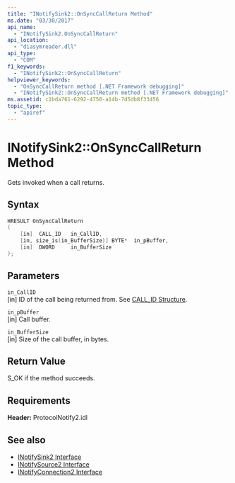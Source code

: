 ```yaml
---
title: "INotifySink2::OnSyncCallReturn Method"
ms.date: "03/30/2017"
api_name: 
  - "INotifySink2.OnSyncCallReturn"
api_location: 
  - "diasymreader.dll"
api_type: 
  - "COM"
f1_keywords: 
  - "INotifySink2::OnSyncCallReturn"
helpviewer_keywords: 
  - "OnSyncCallReturn method [.NET Framework debugging]"
  - "INotifySink2::OnSyncCallReturn method [.NET Framework debugging]"
ms.assetid: c1bda761-6292-4750-a14b-7d5db8f33456
topic_type: 
  - "apiref"
---
```

# INotifySink2::OnSyncCallReturn Method
Gets invoked when a call returns.  
  
## Syntax  
  
```cpp  
HRESULT OnSyncCallReturn  
(  
    [in]  CALL_ID   in_CallID,  
    [in, size_is(in_BufferSize)] BYTE*  in_pBuffer,  
    [in]  DWORD     in_BufferSize  
);  
```  
  
## Parameters  
 `in_CallID`  
 [in] ID of the call being returned from. See [CALL_ID Structure](../../../../docs/framework/unmanaged-api/diagnostics/call-id-structure.md).  
  
 `in_pBuffer`  
 [in] Call buffer.  
  
 `in_BufferSize`  
 [in] Size of the call buffer, in bytes.  
  
## Return Value  
 S_OK if the method succeeds.  
  
## Requirements  
 **Header:** ProtocolNotify2.idl  
  
## See also

- [INotifySink2 Interface](../../../../docs/framework/unmanaged-api/diagnostics/inotifysink2-interface.md)
- [INotifySource2 Interface](../../../../docs/framework/unmanaged-api/diagnostics/inotifysource2-interface.md)
- [INotifyConnection2 Interface](../../../../docs/framework/unmanaged-api/diagnostics/inotifyconnection2-interface.md)
